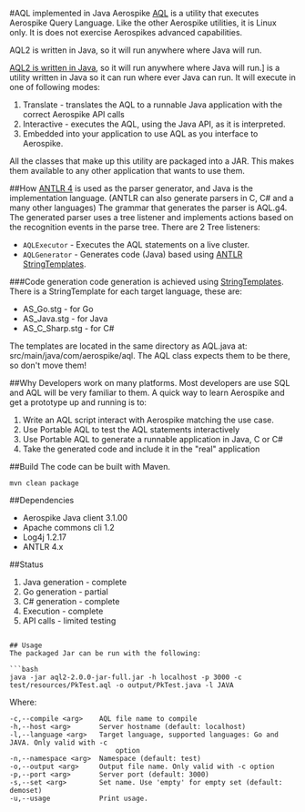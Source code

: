 #AQL implemented in Java
Aerospike [AQL](https://docs.aerospike.com/pages/viewpage.action?pageId=3807532) is a utility that executes Aerospike Query Language. Like the other Aerospike utilities, it is Linux only. It is does not exercise Aerospikes advanced capabilities.

AQL2 is written in Java, so it will run anywhere where Java will run.

[AQL2 is written in Java](https://github.com/aerospike/aql-java), so it will run anywhere where Java will run.] is a utility written in Java so it can run where ever Java can run. It will execute in one of following modes:

 1. Translate - translates the AQL to a runnable Java application with the correct Aerospike API calls
 2. Interactive - executes the AQL, using the Java API, as it is interpreted.
 3. Embedded into your application to use AQL as you interface to Aerospike. 
 
All the classes that make up this utility are packaged into a JAR. This makes them available to any other application that wants to use them. 


##How
[ANTLR 4](http://www.antlr4.org/) is used as the parser generator, and Java is the implementation language. (ANTLR can also generate parsers in C, C# and a many other languages)
The grammar that generates the parser is AQL.g4. The generated parser uses a tree listener and implements actions based on the recognition events in the parse tree. There are 2 Tree listeners:

* `AQLExecutor` - Executes the AQL statements on a live cluster. 
* `AQLGenerator` - Generates code (Java) based using [ANTLR StringTemplates](http://www.stringtemplate.org/).

 
###Code generation
code generation is achieved using [StringTemplates](http://www.stringtemplate.org/). There is a StringTemplate for each target language, these are:

* AS_Go.stg - for Go
* AS_Java.stg - for Java
* AS_C_Sharp.stg - for C#

The templates are located in the same directory as AQL.java at: src/main/java/com/aerospike/aql. The AQL class expects them to be there, so don't move them!


##Why
Developers work on many platforms. Most developers are use SQL and AQL will be very familiar to them. A quick way to learn Aerospike and get a prototype up and running is to:

 1. Write an AQL script interact with Aerospike matching the use case.
 2. Use Portable AQL to test the AQL statements interactively
 3. Use Portable AQL to generate a runnable application in Java, C or C#
 4. Take the generated code and include it in the "real" application
 
##Build
The code can be built with Maven. 
	
	mvn clean package

##Dependencies

* Aerospike Java client 3.1.00
* Apache commons cli 1.2
* Log4j 1.2.17
* ANTLR 4.x


##Status
 1. Java generation - complete
 2. Go generation - partial
 3. C# generation - complete
 4. Execution - complete
 5. API calls - limited testing
```

## Usage
The packaged Jar can be run with the following:

```bash
java -jar aql2-2.0.0-jar-full.jar -h localhost -p 3000 -c test/resources/PkTest.aql -o output/PkTest.java -l JAVA
```	

Where:
```	
-c,--compile <arg>    AQL file name to compile
-h,--host <arg>       Server hostname (default: localhost)
-l,--language <arg>   Target language, supported languages: Go and JAVA. Only valid with -c
	                      option
-n,--namespace <arg>  Namespace (default: test)
-o,--output <arg>     Output file name. Only valid with -c option
-p,--port <arg>       Server port (default: 3000)
-s,--set <arg>        Set name. Use 'empty' for empty set (default: demoset)
-u,--usage            Print usage.
```

